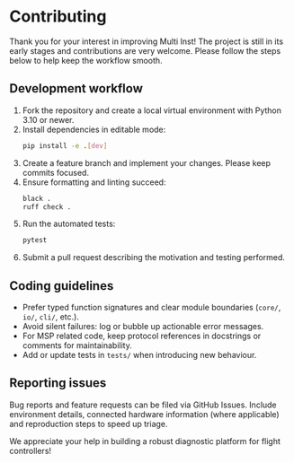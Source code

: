 # Contributing

Thank you for your interest in improving Multi Inst! The project is still in its early stages and
contributions are very welcome. Please follow the steps below to help keep the workflow smooth.

## Development workflow

1. Fork the repository and create a local virtual environment with Python 3.10 or newer.
2. Install dependencies in editable mode:
   ```bash
   pip install -e .[dev]
   ```
3. Create a feature branch and implement your changes. Please keep commits focused.
4. Ensure formatting and linting succeed:
   ```bash
   black .
   ruff check .
   ```
5. Run the automated tests:
   ```bash
   pytest
   ```
6. Submit a pull request describing the motivation and testing performed.

## Coding guidelines

- Prefer typed function signatures and clear module boundaries (`core/`, `io/`, `cli/`, etc.).
- Avoid silent failures: log or bubble up actionable error messages.
- For MSP related code, keep protocol references in docstrings or comments for maintainability.
- Add or update tests in `tests/` when introducing new behaviour.

## Reporting issues

Bug reports and feature requests can be filed via GitHub Issues. Include environment details,
connected hardware information (where applicable) and reproduction steps to speed up triage.

We appreciate your help in building a robust diagnostic platform for flight controllers!
